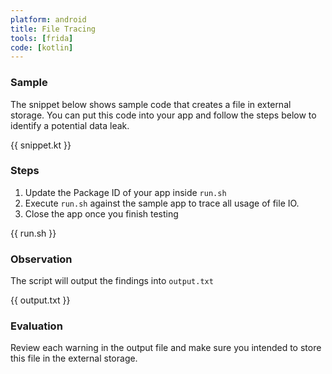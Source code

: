 ```yaml
---
platform: android
title: File Tracing
tools: [frida]
code: [kotlin]
---
```


### Sample

The snippet below shows sample code that creates a file in external storage. You can put this code into your app and follow the steps below to identify a potential data leak.

{{ snippet.kt }}

### Steps

1. Update the Package ID of your app inside `run.sh`
2. Execute `run.sh` against the sample app to trace all usage of file IO.
3. Close the app once you finish testing

{{ run.sh }}

### Observation

The script will output the findings into `output.txt`

{{ output.txt }}

### Evaluation

Review each warning in the output file and make sure you intended to store this file in the external storage.
